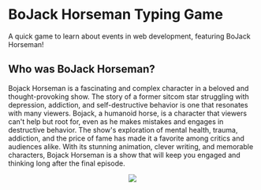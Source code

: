 # BoJack Horseman Typing Game 

A quick game to learn about events in web development, featuring BoJack Horseman! 



## Who was BoJack Horseman? 

Bojack Horseman is a fascinating and complex character in a beloved and thought-provoking show. The story of a former sitcom star struggling with depression, addiction, and self-destructive behavior is one that resonates with many viewers. Bojack, a humanoid horse, is a character that viewers can't help but root for, even as he makes mistakes and engages in destructive behavior. The show's exploration of mental health, trauma, addiction, and the price of fame has made it a favorite among critics and audiences alike. With its stunning animation, clever writing, and memorable characters, Bojack Horseman is a show that will keep you engaged and thinking long after the final episode.


<div style="text-align:center">
  <img src="https://github.com/Sadraw/typing-game/blob/main/images/htmlgif.gif" />
</div>
